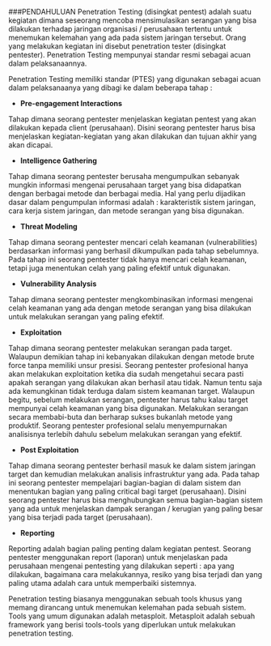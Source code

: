 ###PENDAHULUAN
Penetration Testing (disingkat pentest) adalah suatu kegiatan dimana seseorang mencoba mensimulasikan serangan yang bisa dilakukan terhadap jaringan organisasi / perusahaan tertentu untuk menemukan kelemahan yang ada pada sistem jaringan tersebut. Orang yang melakukan kegiatan ini disebut penetration tester (disingkat pentester). Penetration Testing mempunyai standar resmi sebagai acuan dalam pelaksanaannya. 

Penetration Testing memiliki standar (PTES) yang digunakan sebagai acuan dalam pelaksanaanya yang dibagi ke dalam beberapa tahap :

- **Pre-engagement Interactions**

Tahap dimana seorang pentester menjelaskan kegiatan pentest yang akan dilakukan kepada client (perusahaan). Disini seorang pentester harus bisa menjelaskan kegiatan-kegiatan yang akan dilakukan dan tujuan akhir yang akan dicapai.

- **Intelligence Gathering**

Tahap dimana seorang pentester berusaha mengumpulkan sebanyak mungkin informasi mengenai perusahaan target yang bisa didapatkan dengan berbagai metode dan berbagai media. Hal yang perlu dijadikan dasar dalam pengumpulan informasi adalah : karakteristik sistem jaringan, cara kerja sistem jaringan, dan metode serangan yang bisa digunakan.

- **Threat Modeling**

Tahap dimana seorang pentester mencari celah keamanan (vulnerabilities) berdasarkan informasi yang berhasil dikumpulkan pada tahap sebelumnya. Pada tahap ini seorang pentester tidak hanya mencari celah keamanan, tetapi juga menentukan celah yang paling efektif untuk digunakan.

- **Vulnerability Analysis**

Tahap dimana seorang pentester mengkombinasikan informasi mengenai celah keamanan yang ada dengan metode serangan yang bisa dilakukan untuk melakukan serangan yang paling efektif.

- **Exploitation**

Tahap dimana seorang pentester melakukan serangan pada target. Walaupun demikian tahap ini kebanyakan dilakukan dengan metode brute force tanpa memiliki unsur presisi. Seorang pentester profesional hanya akan melakukan exploitation ketika dia sudah mengetahui secara pasti apakah serangan yang dilakukan akan berhasil atau tidak. Namun tentu saja ada kemungkinan tidak terduga dalam sistem keamanan target. Walaupun begitu, sebelum melakukan serangan, pentester harus tahu kalau target mempunyai celah keamanan yang bisa digunakan. Melakukan serangan secara membabi-buta dan berharap sukses bukanlah metode yang produktif. Seorang pentester profesional selalu menyempurnakan analisisnya terlebih dahulu sebelum melakukan serangan yang efektif.

- **Post Exploitation**

Tahap dimana seorang pentester berhasil masuk ke dalam sistem jaringan target dan kemudian melakukan analisis infrastruktur yang ada. Pada tahap ini seorang pentester mempelajari bagian-bagian di dalam sistem dan menentukan bagian yang paling critical bagi target (perusahaan). Disini seorang pentester harus bisa menghubungkan semua bagian-bagian sistem yang ada untuk menjelaskan dampak serangan / kerugian yang paling besar yang bisa terjadi pada target (perusahaan).

- **Reporting**

Reporting adalah bagian paling penting dalam kegiatan pentest. Seorang pentester menggunakan report (laporan) untuk menjelaskan pada perusahaan mengenai pentesting yang dilakukan seperti : apa yang dilakukan, bagaimana cara melakukannya, resiko yang bisa terjadi dan yang paling utama adalah cara untuk memperbaiki sistemnya.

Penetration testing biasanya menggunakan sebuah tools khusus yang memang dirancang untuk menemukan kelemahan pada sebuah sistem. Tools yang umum digunakan adalah metasploit. Metasploit adalah sebuah framework yang berisi tools-tools yang diperlukan untuk melakukan penetration testing.
